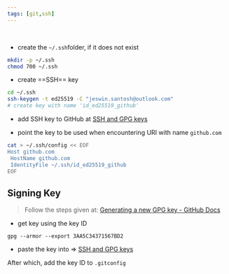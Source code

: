 ```yaml
---
tags: [git,ssh]
---
```


</br>

- create the `~/.ssh`folder, if it does not exist

```bash ln:False
mkdir -p ~/.ssh
chmod 700 ~/.ssh
```

- create ==SSH== key

```bash ln:False
cd ~/.ssh
ssh-keygen -t ed25519 -C "jeswin.santosh@outlook.com"
# create key with name 'id_ed25519_github'
```

- add SSH key to GitHub at [SSH and GPG keys](https://github.com/settings/keys)

- point the key to be used when encountering URI with name `github.com`
```bash ln:False
cat > ~/.ssh/config << EOF
Host github.com
 HostName github.com
 IdentityFile ~/.ssh/id_ed25519_github
EOF
```

## Signing Key

> Follow the steps given at: [Generating a new GPG key - GitHub Docs](https://docs.github.com/en/authentication/managing-commit-signature-verification/generating-a-new-gpg-key)

- get key using the key ID
```shell ln:False
gpg --armor --export 3AA5C34371567BD2
```

- paste the key into => [SSH and GPG keys](https://github.com/settings/keys)

After which, add the key ID to `.gitconfig`